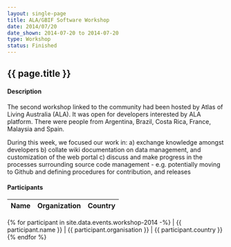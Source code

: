 ```yaml
---
layout: single-page
title: ALA/GBIF Software Workshop
date: 2014/07/20
date_shown: 2014-07-20 to 2014-07-20
type: Workshop
status: Finished
---
```


## {{ page.title }}

#### Description 

The second workshop linked to the community had been hosted by Atlas of Living Australia (ALA). It was open for developers interested by ALA platform. There were people from Argentina, Brazil, Costa Rica, France, Malaysia and Spain.

During this week, we focused our work in:
a) exchange knowledge amongst developers
b) collate wiki documentation on data management, and customization of the web portal
c) discuss and make progress in the processes surrounding source code management - e.g. potentially moving to Github and defining procedures for contribution, and releases

#### Participants 


| Name | Organization | Country |
|------|--------------|---------|
{% for participant in site.data.events.workshop-2014 -%}
| {{ participant.name }}  | {{ participant.organisation }}  | {{ participant.country }}
{% endfor %}

